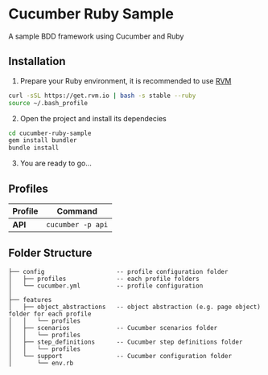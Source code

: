 # Cucumber Ruby Sample

A sample BDD framework using Cucumber and Ruby

## Installation

1. Prepare your Ruby environment, it is recommended to use [RVM](https://rvm.io/)
```bash
curl -sSL https://get.rvm.io | bash -s stable --ruby
source ~/.bash_profile
```

2. Open the project and install its dependecies
```bash
cd cucumber-ruby-sample
gem install bundler
bundle install
```

3. You are ready to go...

## Profiles

| Profile | Command           |
|---------|-------------------|
| **API** | `cucumber -p api` |

## Folder Structure

```
├── config                    -- profile configuration folder
│   ├── profiles              -- each profile folders
│   └── cucumber.yml          -- profile configuration
│
├── features
│   ├── object_abstractions   -- object abstraction (e.g. page object) folder for each profile
│   │   └── profiles
│   ├── scenarios             -- Cucumber scenarios folder
│   │   └── profiles
│   ├── step_definitions      -- Cucumber step definitions folder
│   │   └── profiles
│   └── support               -- Cucumber configuration folder
│       └── env.rb
```
